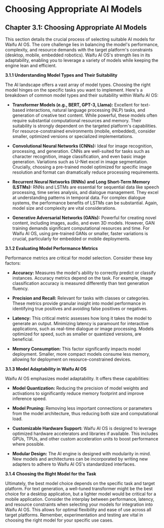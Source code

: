 # Choosing Appropriate AI Models

## Chapter 3.1: Choosing Appropriate AI Models

This section details the crucial process of selecting suitable AI models for Waifu AI OS.  The core challenge lies in balancing the model's performance, complexity, and resource demands with the target platform's constraints (desktop, mobile, embedded robotics).  Waifu AI OS's strength lies in its adaptability, enabling you to leverage a variety of models while keeping the engine lean and efficient.

**3.1.1 Understanding Model Types and Their Suitability**

The AI landscape offers a vast array of model types.  Choosing the right model hinges on the specific tasks you want to implement.  Here's a breakdown of common model types and their suitability within Waifu AI OS:

* **Transformer Models (e.g., BERT, GPT-3, Llama):** Excellent for text-based interactions, natural language processing (NLP) tasks, and generation of creative text content.  While powerful, these models often require substantial computational resources and memory. Their suitability is strongly dependent on the targeted platform's capabilities.  For resource-constrained environments (mobile, embedded), consider smaller, optimized versions or specialized implementations.

* **Convolutional Neural Networks (CNNs):** Ideal for image recognition, processing, and generation.  CNNs are well-suited for tasks such as character recognition, image classification, and even basic image generation.  Variations such as U-Net excel in image segmentation.  Crucially, choosing a pre-trained model optimized for specific image resolution and format can dramatically reduce processing requirements.

* **Recurrent Neural Networks (RNNs) and Long Short-Term Memory (LSTMs):**  RNNs and LSTMs are essential for sequential data like speech processing, time series analysis, and dialogue management. They excel at understanding patterns in temporal data.  For complex dialogue systems, the performance benefits of LSTMs can be substantial.  Again, model size and complexity are vital considerations.

* **Generative Adversarial Networks (GANs):** Powerful for creating novel content, including images, audio, and even 3D models.  However, GAN training demands significant computational resources and time.  For Waifu AI OS, using pre-trained GANs or smaller, faster variations is crucial, particularly for embedded or mobile deployments.

**3.1.2 Evaluating Model Performance Metrics**

Performance metrics are critical for model selection.  Consider these key factors:

* **Accuracy:** Measures the model's ability to correctly predict or classify instances.  Accuracy metrics depend on the task.  For example, image classification accuracy is measured differently than text generation fluency.

* **Precision and Recall:** Relevant for tasks with classes or categories.  These metrics provide granular insight into model performance in identifying true positives and avoiding false positives or negatives.

* **Latency:** This critical metric assesses how long it takes the model to generate an output.  Minimizing latency is paramount for interactive applications, such as real-time dialogue or image processing.  Models optimized for speed, such as smaller or quantized versions, are beneficial.

* **Memory Consumption:**  This factor significantly impacts model deployment.  Smaller, more compact models consume less memory, allowing for deployment on resource-constrained devices.

**3.1.3 Model Adaptability in Waifu AI OS**

Waifu AI OS emphasizes model adaptability.  It offers these capabilities:

* **Model Quantization:**  Reducing the precision of model weights and activations to significantly reduce memory footprint and improve inference speed.

* **Model Pruning:** Removing less important connections or parameters from the model architecture, thus reducing both size and computational load.

* **Customizable Hardware Support:**  Waifu AI OS is designed to leverage optimized hardware accelerators and libraries if available. This includes GPUs, TPUs, and other custom acceleration units to boost performance where possible.

* **Modular Design:**  The AI engine is designed with modularity in mind.  New models and architectures can be incorporated by writing new adapters to adhere to Waifu AI OS's standardized interfaces.

**3.1.4 Choosing the Right Model for the Task**

Ultimately, the best model choice depends on the specific task and target platform.  For text generation, a well-tuned transformer might be the best choice for a desktop application, but a lighter model would be critical for a mobile application.  Consider the interplay between performance, latency, and resource constraints when selecting your models for integration into Waifu AI OS.  This allows for optimal flexibility and ease of use across all target platforms. Remember, experimentation and testing are vital in choosing the right model for your specific use cases.


<a id='chapter-3-2'></a>

